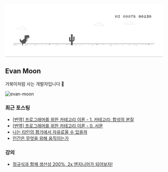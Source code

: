![dino.gif](./dino.gif)

## Evan Moon

거북이처럼 사는 개발자입니다 🐢

<img src="https://komarev.com/ghpvc/?username=evan-moon&label=Profile%20views&color=0e75b6&style=flat" alt="evan-moon" />

### 최근 포스팅

<!-- BLOG-POST-LIST:START -->
- [[번역] 프로그래머를 위한 카테고리 이론 - 1. 카테고리: 합성의 본질](https://evan-moon.github.io/2024/01/30/category-theory-for-programmers-1-category/)
- [[번역] 프로그래머를 위한 카테고리 이론 - 0. 서문](https://evan-moon.github.io/2024/01/30/category-theory-for-programmers-0-preface/)
- [나는 타인의 평가에서 자유로울 수 있을까](https://evan-moon.github.io/2023/11/21/how-to-overcome-being-self-conscious/)
- [인간은 무엇을 위해 움직이는가](https://evan-moon.github.io/2023/10/03/how-to-be-a-better-leader/)
<!-- BLOG-POST-LIST:END -->

### 강의
- [정규식과 함께 생산성 200%, 2x 엔지니어가 되어보자!](https://www.inflearn.com/course/실무-정규식?inst=2abd2192)
